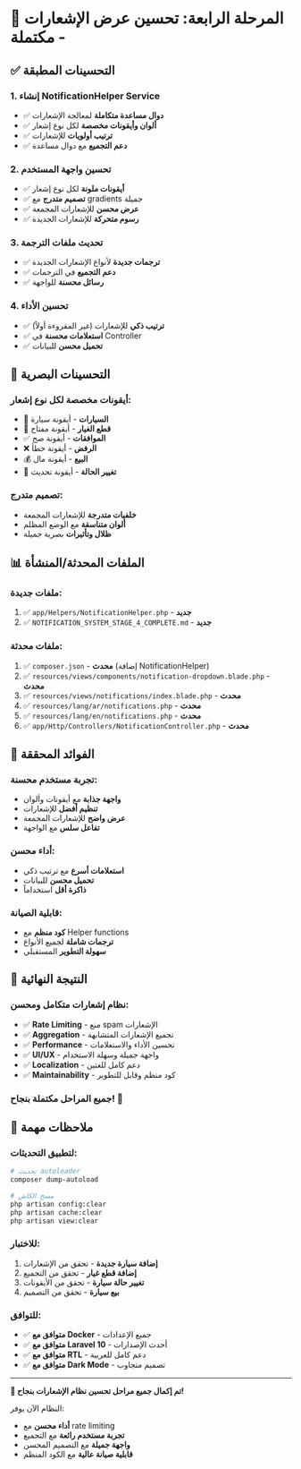 # 🎯 المرحلة الرابعة: تحسين عرض الإشعارات - مكتملة

## ✅ **التحسينات المطبقة**

### **1. إنشاء NotificationHelper Service**
- ✅ **دوال مساعدة متكاملة** لمعالجة الإشعارات
- ✅ **ألوان وأيقونات مخصصة** لكل نوع إشعار
- ✅ **ترتيب أولويات** للإشعارات
- ✅ **دعم التجميع** مع دوال مساعدة

### **2. تحسين واجهة المستخدم**
- ✅ **أيقونات ملونة** لكل نوع إشعار
- ✅ **تصميم متدرج** مع gradients جميلة
- ✅ **عرض محسن** للإشعارات المجمعة
- ✅ **رسوم متحركة** للإشعارات الجديدة

### **3. تحديث ملفات الترجمة**
- ✅ **ترجمات جديدة** لأنواع الإشعارات الجديدة
- ✅ **دعم التجميع** في الترجمات
- ✅ **رسائل محسنة** للواجهة

### **4. تحسين الأداء**
- ✅ **ترتيب ذكي** للإشعارات (غير المقروءة أولاً)
- ✅ **استعلامات محسنة** في Controller
- ✅ **تحميل محسن** للبيانات

## 🎨 **التحسينات البصرية**

### **أيقونات مخصصة لكل نوع إشعار:**
- 🚗 **السيارات** - أيقونة سيارة
- 🔧 **قطع الغيار** - أيقونة مفتاح
- ✅ **الموافقات** - أيقونة صح
- ❌ **الرفض** - أيقونة خطأ
- 💰 **البيع** - أيقونة مال
- 🔄 **تغيير الحالة** - أيقونة تحديث

### **تصميم متدرج:**
- **خلفيات متدرجة** للإشعارات المجمعة
- **ألوان متناسقة** مع الوضع المظلم
- **ظلال وتأثيرات** بصرية جميلة

## 📊 **الملفات المحدثة/المنشأة**

### **ملفات جديدة:**
1. ✅ `app/Helpers/NotificationHelper.php` - **جديد**
2. ✅ `NOTIFICATION_SYSTEM_STAGE_4_COMPLETE.md` - **جديد**

### **ملفات محدثة:**
1. ✅ `composer.json` - **محدث** (إضافة NotificationHelper)
2. ✅ `resources/views/components/notification-dropdown.blade.php` - **محدث**
3. ✅ `resources/views/notifications/index.blade.php` - **محدث**
4. ✅ `resources/lang/ar/notifications.php` - **محدث**
5. ✅ `resources/lang/en/notifications.php` - **محدث**
6. ✅ `app/Http/Controllers/NotificationController.php` - **محدث**

## 🚀 **الفوائد المحققة**

### **تجربة مستخدم محسنة:**
- **واجهة جذابة** مع أيقونات وألوان
- **تنظيم أفضل** للإشعارات
- **عرض واضح** للإشعارات المجمعة
- **تفاعل سلس** مع الواجهة

### **أداء محسن:**
- **استعلامات أسرع** مع ترتيب ذكي
- **تحميل محسن** للبيانات
- **ذاكرة أقل** استخداماً

### **قابلية الصيانة:**
- **كود منظم** مع Helper functions
- **ترجمات شاملة** لجميع الأنواع
- **سهولة التطوير** المستقبلي

## 🎯 **النتيجة النهائية**

### **نظام إشعارات متكامل ومحسن:**
- ✅ **Rate Limiting** - منع spam الإشعارات
- ✅ **Aggregation** - تجميع الإشعارات المتشابهة
- ✅ **Performance** - تحسين الأداء والاستعلامات
- ✅ **UI/UX** - واجهة جميلة وسهلة الاستخدام
- ✅ **Localization** - دعم كامل للغتين
- ✅ **Maintainability** - كود منظم وقابل للتطوير

### **جميع المراحل مكتملة بنجاح! 🎉**

## 📝 **ملاحظات مهمة**

### **لتطبيق التحديثات:**
```bash
# تحديث autoloader
composer dump-autoload

# مسح الكاش
php artisan config:clear
php artisan cache:clear
php artisan view:clear
```

### **للاختبار:**
1. **إضافة سيارة جديدة** - تحقق من الإشعارات
2. **إضافة قطع غيار** - تحقق من التجميع
3. **تغيير حالة سيارة** - تحقق من الأيقونات
4. **بيع سيارة** - تحقق من التصميم

### **للتوافق:**
- ✅ **متوافق مع Docker** - جميع الإعدادات
- ✅ **متوافق مع Laravel 10** - أحدث الإصدارات
- ✅ **متوافق مع RTL** - دعم كامل للعربية
- ✅ **متوافق مع Dark Mode** - تصميم متجاوب

---

**🎉 تم إكمال جميع مراحل تحسين نظام الإشعارات بنجاح!**

النظام الآن يوفر:
- **أداء محسن** مع rate limiting
- **تجربة مستخدم رائعة** مع التجميع
- **واجهة جميلة** مع التصميم المحسن
- **قابلية صيانة عالية** مع الكود المنظم 